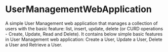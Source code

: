 # UserManagementWebApplication
A simple User Management web application that manages a collection of users with the basic feature: list, insert, update, delete (or CURD operations - Create, Update, Read and Delete). It contains below simple basic features in User Management web application: Create a User, Update a User, Delete a User and Retrieve a User.
